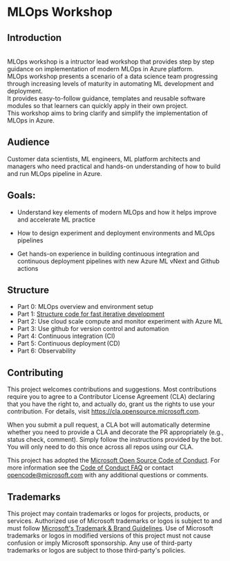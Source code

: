 # MLOps Workshop

## Introduction
<br/> MLOps workshop is a intructor lead workshop that provides step by step guidance on implementation of modern MLOps in Azure platform.
<br/> MLOps workshop presents a scenario of a data science team progressing through increasing levels of maturity in automating ML development and deployment.
<br/> It provides easy-to-follow guidance, templates and reusable software modules so that learners can quickly apply in their own project.
<br/> This workshop aims to bring clarify and simplify the implementation of MLOps in Azure.

## Audience
Customer data scientists, ML engineers, ML platform architects and managers who need practical and hands-on understanding of how to build and run MLOps pipeline in Azure. 

## Goals: 

- Understand key elements of modern MLOps and how it helps improve and accelerate ML practice  

- How to design experiment and deployment environments and MLOps pipelines 

- Get hands-on experience in building continuous integration and continuous deployment pipelines with new Azure ML vNext and Github actions 
## Structure
- Part 0: MLOps overview and environment setup
- Part 1: [Structure code for fast iterative development](documents/part_1.md)
- Part 2: Use cloud scale compute and monitor experiment with Azure ML
- Part 3: Use github for version control and automation
- Part 4: Continuous integration (CI)
- Part 5: Continuous deployment (CD) 
- Part 6: Observability 








































## Contributing

This project welcomes contributions and suggestions.  Most contributions require you to agree to a
Contributor License Agreement (CLA) declaring that you have the right to, and actually do, grant us
the rights to use your contribution. For details, visit https://cla.opensource.microsoft.com.

When you submit a pull request, a CLA bot will automatically determine whether you need to provide
a CLA and decorate the PR appropriately (e.g., status check, comment). Simply follow the instructions
provided by the bot. You will only need to do this once across all repos using our CLA.

This project has adopted the [Microsoft Open Source Code of Conduct](https://opensource.microsoft.com/codeofconduct/).
For more information see the [Code of Conduct FAQ](https://opensource.microsoft.com/codeofconduct/faq/) or
contact [opencode@microsoft.com](mailto:opencode@microsoft.com) with any additional questions or comments.

## Trademarks

This project may contain trademarks or logos for projects, products, or services. Authorized use of Microsoft 
trademarks or logos is subject to and must follow 
[Microsoft's Trademark & Brand Guidelines](https://www.microsoft.com/en-us/legal/intellectualproperty/trademarks/usage/general).
Use of Microsoft trademarks or logos in modified versions of this project must not cause confusion or imply Microsoft sponsorship.
Any use of third-party trademarks or logos are subject to those third-party's policies.
